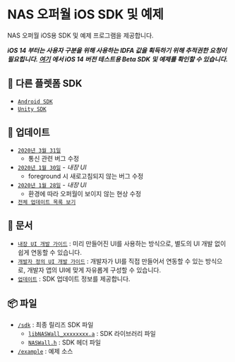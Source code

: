 # NAS 오퍼월 iOS SDK 및 예제
NAS 오퍼월 iOS용 SDK 및 예제 프로그램을 제공합니다.

***iOS 14 부터는 사용자 구분을 위해 사용하는 IDFA 값을 획득하기 위해 추적권한 요청이 필요힙니다.
[여기](https://github.com/mafin-global/nas-offerwall-ios/tree/feature/ios14)
에서 iOS 14 버전 테스트용 Beta SDK 및 예제를 확인할 수 있습니다.***

## 🔗 다른 플렛폼 SDK
- [`Android SDK`](https://github.com/mafin-global/nas-offerwall-android)
- [`Unity SDK`](https://github.com/mafin-global/nas-offerwall-unity)

## 📝 업데이트
- [`2020년 3월 31일`](docs/Update.md#2020년-3월-31일)
    - 통신 관련 버그 수정
- [`2020년 1월 30일`](docs/Update.md#2020년-1월-30일---내장-ui) - _내장 UI_
    - foreground 시 새로고침되지 않는 버그 수정
- [`2020년 1월 28일`](docs/Update.md#2020년-1월-28일---내장-ui) - _내장 UI_
    - 환경에 따라 오퍼월이 보이지 않는 현상 수정
- [`전체 업데이트 목록 보기`](docs/Update.md)

## 📖 문서
- [`내장 UI 개발 가이드`](docs/Guide.Embed.md) : 미리 만들어진 UI를 사용하는 방식으로, 별도의 UI 개발 없이 쉽게 연동할 수 있습니다.
- [`개발자 정의 UI 개발 가이드`](docs/Guide.Custom.md) : 개발자가 UI를 직접 만들어서 연동할 수 있는 방식으로, 개발자 앱의 UI에 맞게 자유롭게 구성할 수 있습니다.
- [`업데이트`](docs/Update.md) : SDK 업데이트 정보를 제공합니다.

## 📦 파일
- [`/sdk`](sdk) : 최종 릴리즈 SDK 파일
    - [`libNASWall_xxxxxxxx.a`](sdk/libNASWall_20200331.a) : SDK 라이브러리 파일
    - [`NASWall.h`](sdk/NASWall.h) : SDK 헤더 파일
- [`/example`](example) : 예제 소스
